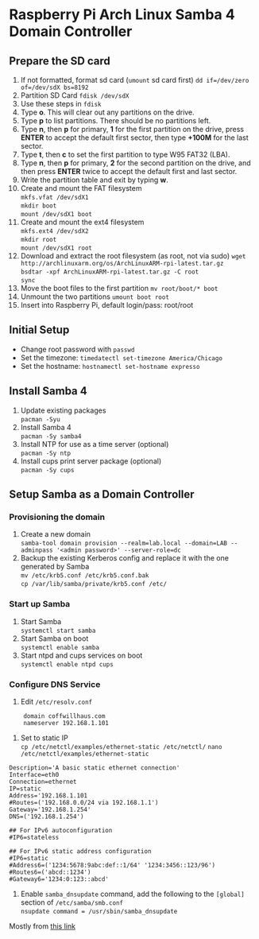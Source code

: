 # Raspberry Pi Arch Linux Samba 4 Domain Controller

## Prepare the SD card

1. If not formatted, format sd card (`umount` sd card first)
    `dd if=/dev/zero of=/dev/sdX bs=8192`
1. Partition SD Card
    `fdisk /dev/sdX`
1. Use these steps in `fdisk`
  1. Type __o__. This will clear out any partitions on the drive.
  1. Type __p__ to list partitions. There should be no partitions left.
  1. Type __n__, then __p__ for primary, __1__ for the first partition on the drive, press __ENTER__ to accept the default first sector, then type __+100M__ for the last sector.
  1. Type __t__, then __c__ to set the first partition to type W95 FAT32 (LBA).
  1. Type __n__, then __p__ for primary, __2__ for the second partition on the drive, and then press __ENTER__ twice to accept the default first and last sector.
  1. Write the partition table and exit by typing __w__.
1. Create and mount the FAT filesystem  
  `mkfs.vfat /dev/sdX1`  
  `mkdir boot`  
  `mount /dev/sdX1 boot`  
1. Create and mount the ext4 filesystem  
  `mkfs.ext4 /dev/sdX2`  
  `mkdir root`  
  `mount /dev/sdX1 root`  
1. Download and extract the root filesystem (as root, not via sudo)
  `wget http://archlinuxarm.org/os/ArchLinuxARM-rpi-latest.tar.gz`  
  `bsdtar -xpf ArchLinuxARM-rpi-latest.tar.gz -C root`  
  `sync`  
1. Move the boot files to the first partition
  `mv root/boot/* boot`  
1. Unmount the two partitions
  `umount boot root`  
1. Insert into Raspberry Pi, default login/pass: root/root

## Initial Setup

- Change root password with `passwd`
- Set the timezone: `timedatectl set-timezone America/Chicago`
- Set the hostname: `hostnamectl set-hostname expresso`

## Install Samba 4

1. Update existing packages  
  `pacman -Syu`
1. Install Samba 4  
  `pacman -Sy samba4`
1. Install NTP for use as a time server (optional)  
  `pacman -Sy ntp`
1. Install cups print server package (optional)  
  `pacman -Sy cups`

## Setup Samba as a Domain Controller
### Provisioning the domain
1. Create a new domain   
  `samba-tool domain provision --realm=lab.local --domain=LAB --adminpass '<admin password>' --server-role=dc`
1. Backup the existing Kerberos config and replace it with the one generated by Samba  
  `mv /etc/krb5.conf /etc/krb5.conf.bak`  
  `cp /var/lib/samba/private/krb5.conf /etc/`  

### Start up Samba
1. Start Samba  
  `systemctl start samba`  
1. Start Samba on boot  
  `systemctl enable samba`  
1. Start ntpd and cups services on boot  
  `systemctl enable ntpd cups`

### Configure DNS Service
1. Edit `/etc/resolv.conf`  

```
    domain coffwillhaus.com  
    nameserver 192.168.1.101
```

1. Set to static IP  
  `cp /etc/netctl/examples/ethernet-static /etc/netctl/`
  `nano /etc/netctl/examples/ethernet-static`

```
Description='A basic static ethernet connection'
Interface=eth0
Connection=ethernet
IP=static
Address='192.168.1.101
#Routes=('192.168.0.0/24 via 192.168.1.1')
Gateway='192.168.1.254'
DNS=('192.168.1.254')

## For IPv6 autoconfiguration
#IP6=stateless

## For IPv6 static address configuration
#IP6=static
#Address6=('1234:5678:9abc:def::1/64' '1234:3456::123/96')
#Routes6=('abcd::1234')
#Gateway6='1234:0:123::abcd'
```

1. Enable `samba_dnsupdate` command, add the following to the `[global]` section of `/etc/samba/smb.conf`  
  `nsupdate command = /usr/sbin/samba_dnsupdate`  

Mostly from [this link](http://blog.dabasinskas.net/installing-samba-4-domain-controller-on-raspberry-pi-running-archlinux-arm/)
